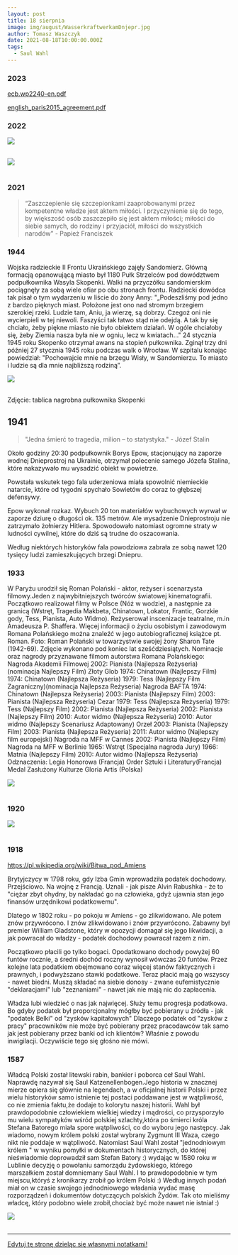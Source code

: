 ```yaml
---
layout: post
title: 18 sierpnia
image: img/august/WasserkraftwerkamDnjepr.jpg
author: Tomasz Waszczyk
date: 2021-08-18T10:00:00.000Z
tags:
  - Saul Wahl
---
```


### 2023

<a href="./documents/august/ecb.wp2240-en.pdf" target="_blank">ecb.wp2240-en.pdf</a>

<a href="./documents/august/english_paris2015_agreement.pdf" target="_blank">english_paris2015_agreement.pdf</a>

### 2022

<img src="./img/august/damianbezpieczny.png"><br><br>

<img src="./img/august/sasinobiecuje.jpg"><br><br>

### 2021

> “Zaszczepienie się szczepionkami zaaprobowanymi przez kompetentne władze jest aktem miłości. I przyczynienie się do tego, by większość osób zaszczepiło się jest aktem miłości; miłości do siebie samych, do rodziny i przyjaciół, miłości do wszystkich narodów” - Papież Franciszek

### 1944

Wojska radzieckie II Frontu Ukraińskiego zajęły Sandomierz. Główną formacją opanowującą miasto był 1180 Pułk Strzelców pod dowództwem podpułkownika Wasyla Skopenki.  Walki na przyczółku sandomierskim pociągnęły za sobą wiele ofiar po obu stronach frontu.
Radziecki dowódca tak pisał o tym wydarzeniu w liście do żony Anny:
"„Podeszliśmy pod jedno z bardzo pięknych miast. Położone jest ono nad stromym brzegiem szerokiej rzeki. Ludzie tam, Aniu, ja wierzę, są dobrzy. Czegoż oni nie wycierpieli w tej niewoli. Faszyści tak łatwo stąd nie odejdą. A tak by się chciało, żeby piękne miasto nie było obiektem działań. W ogóle chciałoby się, żeby Ziemia nasza była nie w ogniu, lecz w kwiatach..."
24 stycznia 1945 roku Skopenko otrzymał awans na stopień pułkownika. Zginął trzy dni później 27 stycznia 1945 roku podczas walk o Wrocław. W szpitalu konając powiedział:
"Pochowajcie mnie na brzegu Wisły, w Sandomierzu. To miasto i ludzie są dla mnie najbliższą rodziną”.

<img src="./img/august/sandomierz.jpg"><br><br>

Zdjęcie: tablica nagrobna pułkownika Skopenki

## 1941

> "Jedna śmierć to tragedia, milion – to statystyka." - Józef Stalin

Około godziny 20:30 podpułkownik Borys Epow, stacjonujący na zaporze wodnej Dnieprostroj na Ukrainie, otrzymał polecenie samego Józefa Stalina, które nakazywało mu wysadzić obiekt w powietrze.

Powstała wskutek tego fala uderzeniowa miała spowolnić niemieckie natarcie, które od tygodni spychało Sowietów do coraz to głębszej defensywy.

Epow wykonał rozkaz. Wybuch 20 ton materiałów wybuchowych wyrwał w zaporze dziurę o długości ok. 135 metrów. Ale wysadzenie Dnieprostroju nie zatrzymało żołnierzy Hitlera. Spowodowało natomiast ogromne straty w ludności cywilnej, które do dziś są trudne do oszacowania.

Według niektórych historyków fala powodziowa zabrała ze sobą nawet 120 tysięcy ludzi zamieszkujących brzegi Dniepru.

### 1933

W Paryżu urodził się Roman Polański - aktor, reżyser i scenarzysta filmowy.Jeden z najwybitniejszych twórców światowej kinematografii. Początkowo realizował filmy w Polsce (Nóż w wodzie), a następnie za granicą (Wstręt, Tragedia Makbeta, Chinatown, Lokator, Frantic, Gorzkie gody, Tess, Pianista, Auto Widmo). Reżyserował inscenizacje teatralne, m.in Amadeusza P. Shaffera. Więcej informacji o życiu osobistym i zawodowym Romana Polańskiego można znaleźć w jego autobiograficznej książce pt. Roman.
Foto: Roman Polański w towarzystwie swojej żony Sharon Tate (1942-69). Zdjęcie wykonano pod koniec lat sześćdziesiątych.
Nominacje oraz nagrody przyznawane filmom autorstwa Romana Polańskiego:
Nagroda Akademii Filmowej
2002: Pianista (Najlepsza Reżyseria) (nominacja Najlepszy Film)
Złoty Glob
1974: Chinatown (Najlepszy Film)
1974: Chinatown (Najlepsza Reżyseria)
1979: Tess (Najlepszy Film Zagraniczny)(nominacja Najlepsza Reżyseria)
Nagroda BAFTA
1974: Chinatown (Najlepsza Reżyseria)
2003: Pianista (Najlepszy Film)
2003: Pianista (Najlepsza Reżyseria)
Cezar
1979: Tess (Najlepsza Reżyseria)
1979: Tess (Najlepszy Film)
2002: Pianista (Najlepsza Reżyseria)
2002: Pianista (Najlepszy Film)
2010: Autor widmo (Najlepsza Reżyseria)
2010: Autor widmo (Najlepszy Scenariusz Adaptowany)
Orzeł
2003: Pianista (Najlepszy Film)
2003: Pianista (Najlepsza Reżyseria)
2011: Autor widmo (Najlepszy film europejski)
Nagroda na MFF w Cannes
2002: Pianista (Najlepszy Film)
Nagroda na MFF w Berlinie
1965: Wstręt (Specjalna nagroda Jury)
1966: Matnia (Najlepszy Film)
2010: Autor widmo (Najlepsza Reżyseria)
Odznaczenia:
Legia Honorowa (Francja)
Order Sztuki i Literatury(Francja)
Medal Zasłużony Kulturze Gloria Artis (Polska)

<img src="./img/august/polanski.jpg"><br><br>

### 1920

<img src="./img/august/withdraw.jpg"><br><br>

### 1918

https://pl.wikipedia.org/wiki/Bitwa_pod_Amiens

Brytyjczycy w 1798 roku, gdy Izba Gmin wprowadziła podatek dochodowy. Przejściowo. Na wojnę z Francją. Uznali - jak pisze Alvin Rabushka - że to "ciężar zbyt ohydny, by nakładać go na człowieka, gdyż ujawnia stan jego finansów urzędnikowi podatkowemu".

Dlatego w 1802 roku - po pokoju w Amiens - go zlikwidowano. Ale potem znów przywrócono. I znów zlikwidowano i znów przywrócono. Zabawny był premier William Gladstone, który w opozycji domagał się jego likwidacji, a jak powracał do władzy - podatek dochodowy powracał razem z nim.

Początkowo płacili go tylko bogaci. Opodatkowano dochody powyżej 60 funtów rocznie, a średni dochód roczny wynosił wówczas 20 funtów. Przez kolejne lata podatkiem obejmowano coraz więcej stanów faktycznych i prawnych, i podwyższano stawki podatkowe. Teraz płacić mają go wszyscy - nawet biedni. Muszą składać na siebie donosy - zwane eufemistycznie "deklaracjami" lub "zeznaniami" - nawet jak nie mają nic do zapłacenia.

Władza lubi wiedzieć o nas jak najwięcej. Służy temu progresja podatkowa. Bo gdyby podatek był proporcjonalny mógłby być pobierany u źródła  - jak "podatek Belki" od "zysków kapitałowych" Dlaczego podatek od "zysków z pracy" pracowników nie może być pobierany przez pracodawców tak samo jak jest pobierany przez banki od ich klientów? Właśnie z powodu inwigilacji. Oczywiście tego się głośno nie mówi.

### 1587

Władcą Polski został litewski rabin, bankier i poborca ceł Saul Wahl.
Naprawdę nazywał się Saul Katzenellenbogen.Jego historia w znacznej mierze opiera się głównie na legendach, a w oficjalnej historii Polski i przez wielu historyków samo istnienie tej postaci poddawane jest w wątpliwość, co nie zmienia faktu,że dodaje to kolorytu naszej historii.
Wahl był prawdopodobnie człowiekiem wielkiej wiedzy i mądrości, co przysporzyło mu wielu sympatyków wśród polskiej szlachty,która po śmierci króla Stefana Batorego miała spore wątpliwości, co do wyboru jego następcy. Jak wiadomo, nowym królem polski został wybrany Zygmunt III Waza, czego nikt nie poddaje w wątpliwość. Natomiast Saul Wahl został "jednodniowym królem " w wyniku pomyłki w dokumentach historycznych, do której nieświadomie doprowadził sam Stefan Batory :) wydając w 1580 roku w Lublinie decyzję o powołaniu samorządu żydowskiego, którego marszałkiem został domniemany Saul Wahl. I to prawdopodobnie w tym miejscu,któryś z kronikarzy zrobił go królem Polski :) Według innych podań miał on w czasie swojego jednodniowego władania wydać masę rozporządzeń i dokumentów dotyczących polskich Żydów.
Tak oto mieliśmy władcę, który podobno wiele zrobił,chociaż być może nawet nie istniał :)

<img src="./img/august/saulwahl.jpg"><br><br>

---

<a href="https://github.com/TomaszWaszczyk/historia.waszczyk.com/edit/master/src/content/august-18.md" target="_blank">Edytuj tę stronę dzieląc się własnymi notatkami!</a>
